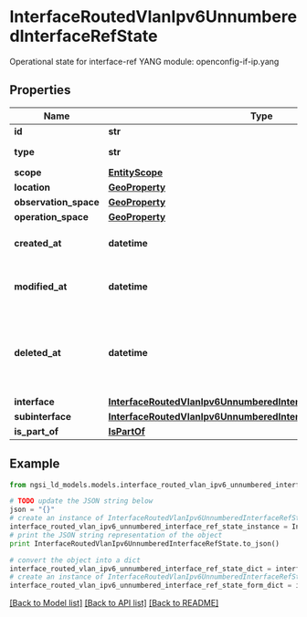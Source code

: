 # InterfaceRoutedVlanIpv6UnnumberedInterfaceRefState

Operational state for interface-ref  YANG module: openconfig-if-ip.yang 

## Properties

Name | Type | Description | Notes
------------ | ------------- | ------------- | -------------
**id** | **str** | Entity id.  | [optional] 
**type** | **str** | NGSI-LD Entity identifier. It has to be InterfaceRoutedVlanIpv6UnnumberedInterfaceRefState. | [default to 'InterfaceRoutedVlanIpv6UnnumberedInterfaceRefState']
**scope** | [**EntityScope**](EntityScope.md) |  | [optional] 
**location** | [**GeoProperty**](GeoProperty.md) |  | [optional] 
**observation_space** | [**GeoProperty**](GeoProperty.md) |  | [optional] 
**operation_space** | [**GeoProperty**](GeoProperty.md) |  | [optional] 
**created_at** | **datetime** | Is defined as the temporal Property at which the Entity, Property or Relationship was entered into an NGSI-LD system.  | [optional] [readonly] 
**modified_at** | **datetime** | Is defined as the temporal Property at which the Entity, Property or Relationship was last modified in an NGSI-LD system, e.g. in order to correct a previously entered incorrect value.  | [optional] [readonly] 
**deleted_at** | **datetime** | Is defined as the temporal Property at which the Entity, Property or Relationship was deleted from an NGSI-LD system.  Entity deletion timestamp. See clause 4.8 It is only used in notifications reporting deletions and in the Temporal Representation of Entities (clause 4.5.6), Properties (clause 4.5.7), Relationships (clause 4.5.8) and LanguageProperties (clause 5.2.32).  | [optional] [readonly] 
**interface** | [**InterfaceRoutedVlanIpv6UnnumberedInterfaceRefStateInterface**](InterfaceRoutedVlanIpv6UnnumberedInterfaceRefStateInterface.md) |  | [optional] 
**subinterface** | [**InterfaceRoutedVlanIpv6UnnumberedInterfaceRefStateSubinterface**](InterfaceRoutedVlanIpv6UnnumberedInterfaceRefStateSubinterface.md) |  | [optional] 
**is_part_of** | [**IsPartOf**](IsPartOf.md) |  | 

## Example

```python
from ngsi_ld_models.models.interface_routed_vlan_ipv6_unnumbered_interface_ref_state import InterfaceRoutedVlanIpv6UnnumberedInterfaceRefState

# TODO update the JSON string below
json = "{}"
# create an instance of InterfaceRoutedVlanIpv6UnnumberedInterfaceRefState from a JSON string
interface_routed_vlan_ipv6_unnumbered_interface_ref_state_instance = InterfaceRoutedVlanIpv6UnnumberedInterfaceRefState.from_json(json)
# print the JSON string representation of the object
print InterfaceRoutedVlanIpv6UnnumberedInterfaceRefState.to_json()

# convert the object into a dict
interface_routed_vlan_ipv6_unnumbered_interface_ref_state_dict = interface_routed_vlan_ipv6_unnumbered_interface_ref_state_instance.to_dict()
# create an instance of InterfaceRoutedVlanIpv6UnnumberedInterfaceRefState from a dict
interface_routed_vlan_ipv6_unnumbered_interface_ref_state_form_dict = interface_routed_vlan_ipv6_unnumbered_interface_ref_state.from_dict(interface_routed_vlan_ipv6_unnumbered_interface_ref_state_dict)
```
[[Back to Model list]](../README.md#documentation-for-models) [[Back to API list]](../README.md#documentation-for-api-endpoints) [[Back to README]](../README.md)


